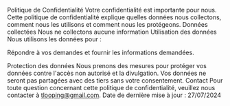 Politique de Confidentialité
Votre confidentialité est importante pour nous. Cette politique de confidentialité explique quelles données nous collectons, comment nous les utilisons et comment nous les protégeons.
Données collectées
Nous ne collectons aucune information
Utilisation des données
Nous utilisons les données pour :

Répondre à vos demandes et fournir les informations demandées.

Protection des données
Nous prenons des mesures pour protéger vos données contre l'accès non autorisé et la divulgation. Vos données ne seront pas partagées avec des tiers sans votre consentement.
Contact
Pour toute question concernant cette politique de confidentialité, veuillez nous contacter à tlooping@gmail.com.
Date de dernière mise à jour : 27/07/2024
